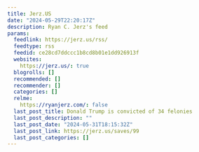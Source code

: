 ```yaml
---
title: Jerz.US
date: "2024-05-29T22:20:17Z"
description: Ryan C. Jerz's feed
params:
  feedlink: https://jerz.us/rss/
  feedtype: rss
  feedid: ce28cd7ddccc1b8cd8b01e1dd926913f
  websites:
    https://jerz.us/: true
  blogrolls: []
  recommended: []
  recommender: []
  categories: []
  relme:
    https://ryanjerz.com/: false
  last_post_title: Donald Trump is convicted of 34 felonies
  last_post_description: ""
  last_post_date: "2024-05-31T18:15:32Z"
  last_post_link: https://jerz.us/saves/99
  last_post_categories: []
---
```

